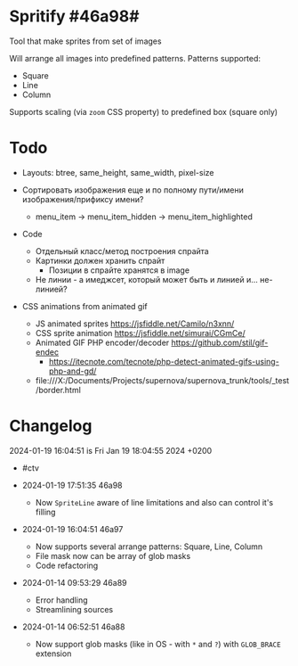 # Spritify #46a98#

Tool that make sprites from set of images

Will arrange all images into predefined patterns. Patterns supported:
* Square
* Line
* Column

Supports scaling (via `zoom` CSS property) to predefined box (square only)

# Todo

* Layouts: btree, same_height, same_width, pixel-size
* Сортировать изображения еще и по полному пути/имени изображения/прификсу имени?
  * menu_item -> menu_item_hidden -> menu_item_highlighted
* Code
  * Отдельный класс/метод построения спрайта 
  * Картинки должен хранить спрайт
    * Позиции в спрайте хранятся в image
  * Не линии - а имеджсет, который может быть и линией и... не-линией?

* CSS animations from animated gif
  * JS animated sprites https://jsfiddle.net/Camilo/n3xnn/
  * CSS sprite animation https://jsfiddle.net/simurai/CGmCe/
  * Animated GIF PHP encoder/decoder https://github.com/stil/gif-endec
    * https://itecnote.com/tecnote/php-detect-animated-gifs-using-php-and-gd/
  * file:///X:/Documents/Projects/supernova/supernova_trunk/tools/_test/border.html

# Changelog

2024-01-19 16:04:51 is Fri Jan 19 18:04:55 2024 +0200

* #ctv


* 2024-01-19 17:51:35 46a98
  * Now `SpriteLine` aware of line limitations and also can control it's filling


* 2024-01-19 16:04:51 46a97
  * Now supports several arrange patterns: Square, Line, Column
  * File mask now can be array of glob masks
  * Code refactoring


* 2024-01-14 09:53:29 46a89
  * Error handling
  * Streamlining sources


* 2024-01-14 06:52:51 46a88
  * Now support glob masks (like in OS - with `*` and `?`) with `GLOB_BRACE` extension
